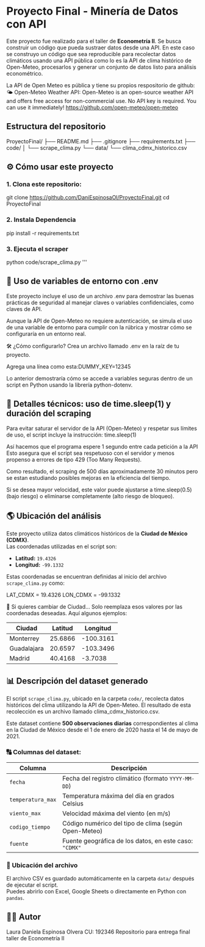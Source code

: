 # Proyecto Final - Minería de Datos con API

Este proyecto fue realizado para el taller de **Econometría II**. Se busca construir un código que pueda sustraer datos desde una API. En este caso se construyo un código que sea reproducible para recolectar datos climáticos usando una API pública como lo es la API de clima histórico de Open-Meteo, procesarlos y generar un conjunto de datos listo para análisis econométrico.

La API de Open Meteo es pública y tiene su propios respositorio de github: 
🌤 Open-Meteo Weather API: 
Open-Meteo is an open-source weather API and offers free access for non-commercial use. No API key is required. You can use it immediately! https://github.com/open-meteo/open-meteo


## Estructura del repositorio

ProyectoFinal/
├── README.md
├── .gitignore
├── requirements.txt
├── code/
│ └── scrape_clima.py
└── data/
   └── clima_cdmx_historico.csv

## ⚙️ Cómo usar este proyecto 


### 1. Clona este repositorio:

git clone https://github.com/DaniEspinosaOl/ProyectoFinal.git
cd ProyectoFinal

### 2. Instala Dependencia

pip install -r requirements.txt

### 3. Ejecuta el scraper

python code/scrape_clima.py
'''

## 🔐 Uso de variables de entorno con .env
Este proyecto incluye el uso de un archivo .env para demostrar las buenas prácticas de seguridad al manejar claves o variables confidenciales, como claves de API.

Aunque la API de Open-Meteo no requiere autenticación, se simula el uso de una variable de entorno para cumplir con la rúbrica y mostrar cómo se configuraría en un entorno real.

🛠️ ¿Cómo configurarlo?
Crea un archivo llamado .env en la raíz de tu proyecto.

Agrega una línea como esta:DUMMY_KEY=12345

Lo anterior demostraría cómo se accede a variables seguras dentro de un script en Python usando la librería python-dotenv.



## 🧠 Detalles técnicos: uso de time.sleep(1) y duración del scraping
Para evitar saturar el servidor de la API (Open-Meteo) y respetar sus límites de uso, el script incluye la instrucción: time.sleep(1)

Así hacemos que el programa espere 1 segundo entre cada petición a la API
Esto asegura que el script sea respetuoso con el servidor y menos propenso a errores de tipo 429 (Too Many Requests).

Como resultado, el scraping de 500 días aproximadamente 30 minutos pero se estan estudiando posibles mejoras en la eficiencia del tiempo.

Si se desea mayor velocidad, este valor puede ajustarse a time.sleep(0.5) (bajo riesgo) o eliminarse completamente (alto riesgo de bloqueo).

## 🌎 Ubicación del análisis

Este proyecto utiliza datos climáticos históricos de la **Ciudad de México (CDMX)**.  
Las coordenadas utilizadas en el script son:

- **Latitud:** `19.4326`
- **Longitud:** `-99.1332`

Estas coordenadas se encuentran definidas al inicio del archivo `scrape_clima.py` como:

LAT_CDMX = 19.4326
LON_CDMX = -99.1332 

🔁 Si quieres cambiar de Ciudad...
Solo reemplaza esos valores por las coordenadas deseadas. Aquí algunos ejemplos:

| Ciudad      | Latitud | Longitud  |
| ----------- | ------- | --------- |
| Monterrey   | 25.6866 | -100.3161 |
| Guadalajara | 20.6597 | -103.3496 |
| Madrid      | 40.4168 | -3.7038   |


## 📊 Descripción del dataset generado

El script `scrape_clima.py`, ubicado en la carpeta `code/`, recolecta datos históricos del clima utilizando la API de Open-Meteo. El resultado de esta recolección es un archivo llamado clima_cdmx_historico.csv. 

Este dataset contiene **500 observaciones diarias** correspondientes al clima en la Ciudad de México desde el 1 de enero de 2020 hasta el 14 de mayo de 2021. 

### 🔠 Columnas del dataset:

| Columna           | Descripción                                               |
|-------------------|-----------------------------------------------------------|
| `fecha`           | Fecha del registro climático (formato `YYYY-MM-DD`)       |
| `temperatura_max` | Temperatura máxima del día en grados Celsius              |
| `viento_max`      | Velocidad máxima del viento (en m/s)                      |
| `codigo_tiempo`   | Código numérico del tipo de clima (según Open-Meteo)      |
| `fuente`          | Fuente geográfica de los datos, en este caso: `"CDMX"`    |

### 📁 Ubicación del archivo

El archivo CSV es guardado automáticamente en la carpeta `data/` después de ejecutar el script.  
Puedes abrirlo con Excel, Google Sheets o directamente en Python con `pandas`.

## 👩‍💻 Autor
Laura Daniela Espinosa Olvera
CU: 192346
Repositorio para entrega final taller de Econometría II